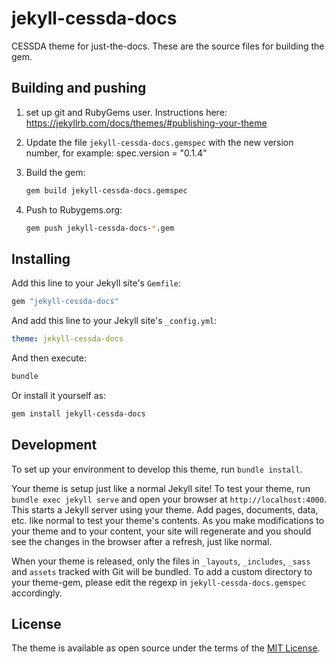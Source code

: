 # jekyll-cessda-docs

CESSDA theme for just-the-docs. These are the source files for building the gem.

## Building and pushing

1. set up git and RubyGems user. Instructions here: <https://jekyllrb.com/docs/themes/#publishing-your-theme>
2. Update the file `jekyll-cessda-docs.gemspec` with the new version number, for example:
spec.version       = "0.1.4"
3. Build the gem:

	```sh
	gem build jekyll-cessda-docs.gemspec
	```

4. Push to Rubygems.org:

	```sh
	gem push jekyll-cessda-docs-*.gem
	```

## Installing

Add this line to your Jekyll site's `Gemfile`:

```ruby
gem "jekyll-cessda-docs"
```

And add this line to your Jekyll site's `_config.yml`:

```yaml
theme: jekyll-cessda-docs
```

And then execute:

```sh
bundle
```

Or install it yourself as:

```sh
gem install jekyll-cessda-docs
```

## Development

To set up your environment to develop this theme, run `bundle install`.

Your theme is setup just like a normal Jekyll site! To test your theme, run `bundle exec jekyll serve` and open your browser at `http://localhost:4000`. This starts a Jekyll server using your theme. Add pages, documents, data, etc. like normal to test your theme's contents. As you make modifications to your theme and to your content, your site will regenerate and you should see the changes in the browser after a refresh, just like normal.

When your theme is released, only the files in `_layouts`, `_includes`, `_sass` and `assets` tracked with Git will be bundled. To add a custom directory to your theme-gem, please edit the regexp in `jekyll-cessda-docs.gemspec` accordingly.

## License

The theme is available as open source under the terms of the [MIT License](https://opensource.org/licenses/MIT).
